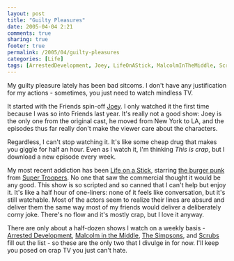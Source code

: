 ```yaml
---
layout: post
title: "Guilty Pleasures"
date: 2005-04-04 2:21
comments: true
sharing: true
footer: true
permalink: /2005/04/guilty-pleasures
categories: [Life]
tags: [ArrestedDevelopment, Joey, LifeOnAStick, MalcolmInTheMiddle, Scrubs, Simpsons, tv]
---
```

My guilty pleasure lately has been bad sitcoms.  I don't have any justification for my actions - sometimes, you just need to watch mindless TV.

It started with the Friends spin-off <a href="http://www.tvtome.com/Joey/">Joey</a>.  I only watched it the first time because I was so into Friends last year.  It's really not a good show: Joey is the only one from the original cast, he moved from New York to LA, and the episodes thus far really don't make the viewer care about the characters.

Regardless, I can't stop watching it.  It's like some cheap drug that makes you giggle for half an hour.  Even as I watch it, I'm thinking <i>This is crap</i>, but I download a new episode every week.

My most recent addiction has been <a href="http://www.tvtome.com/LifeonaStick/">Life on a Stick</a>, starring <a href="http://www.imdb.com/name/nm0278096/">the burger punk</a> from <a href="http://www.imdb.com/title/tt0247745/">Super Troopers</a>.  No one that saw the commercial thought it would be any good.  This show is so scripted and so canned that I can't help but enjoy it.  It's like a half hour of one-liners: none of it feels like conversation, but it's still watchable.  Most of the actors seem to realize their lines are absurd and deliver them the same way most of my friends would deliver a deliberately corny joke.  There's no flow and it's mostly crap, but I love it anyway.

There are only about a half-dozen shows I watch on a weekly basis - <a href="http://tvtome.com/ArrestedDevelopment/">Arrested Development</a>, <a href="http://www.tvtome.com/MalcolmintheMiddle/">Malcolm in the Middle</a>, <a href="http://www.tvtome.com/Simpsons/">The Simpsons</a>, and <a href="http://www.tvtome.com/Scrubs/">Scrubs</a> fill out the list - so these are the only two that I divulge in for now.  I'll keep you posed on crap TV you just can't hate.
